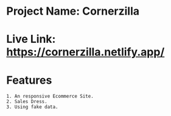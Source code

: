# Project Name: Cornerzilla

# Live Link: https://cornerzilla.netlify.app/

# Features
    1. An responsive Ecommerce Site.
    2. Sales Dress.
    3. Using fake data.